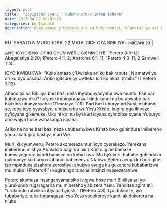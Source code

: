 ```yaml
---
layout: post
title:  "Icyigisho cya 5 | Kubaho nkuko Imana ishaka"
date: 2017-04-22 00:01:28
categories: ku_Isabato
description: Kuko amaso y’Uwiteka ari ku bakiranutsi, N’amatwi ye ari ku byo basaba.  Ariko igitsūre cy’Uwiteka kiri ku nkozi z’ibibi. (1 Petero 3:12).
---
```

 <p class="umunsi"> KU ISABATO NIMUGOROBA, 22 MATA IGICE CYA BIBILIYA:<button class="imirongo">IMIGANI 23</button></p>

AHO ICYIGISHO CY’IKI CYUMWERU GISHINGIYE: 1Petero 3:8–12; Abagalatiya 2:20; 1Petero 4:1, 2; Abaroma 6:1–11; 1Petero 4:3–11;
2 Samweli 11:4.


ICYO KWIBUKWA: “Kuko amaso y’Uwiteka ari ku bakiranutsi, N’amatwi ye ari ku byo basaba.  Ariko igitsūre cy’Uwiteka kiri ku nkozi z’ibibi.” (1 Petero 3:12). 

Abanditsi ba Bibiliya bari bazi neza iby’ubunyacyaha bwa muntu. Ese bari kubibuzwa n’iki? Isi yose irabigaragaza. Ikindi kandi na bo ubwabo bari biyiziho ubunyacyaha (1Timoteyo 1:15). Bari bazi uburyo ari bubi; n’ubundi se, reba icyo byasabye, umusaraba wa Yesu Kristo, kugira ngo ikibazo cy’icyaha gikemuke. Uko ni ko mu by’ukuri icyaha cyimbitse cyane n’uburyo aho wajya hose wahasanga icyaha.

Ariko na none bari bazi neza ububasha bwa Kristo bwo guhindura imibereho yacu akatugira bashya muri We. 

Muri iki cyumweru, Petero akomereza muri icyo cyerekezo. Yerekana imibereho mishya Abakristo bagirira muri Kristo igihe bamaze kumwiyegurira kandi bamaze no kubatizwa. Mu by’ukuri, habaho guhinduka gukomeye ku buryo n’abandi babimenya. Ntabwo Petero avuga ko buri gihe izo mpinduka zizahora zoroshye; ahubwo avuga ku gukenera kubabarizwa mu mubiri (1Petero4:1) kugira ngo tubone intsinzi twasezeraniwe. 

Petero akomeza insanganyamatsiko ivugwa hose muri Bibiliya ari yo y’urukundo rugaragarira mu mibereho y’abizera Yesu. Yanditse agira ati: “urukundo rutwikira ibyaha byinshi” (1Petero 4:8). Iyo dukunze, iyo tubabariye, tuba tugaragaza icyo Yesu yadukoreye kandi akidukorera na n’ubu. 
